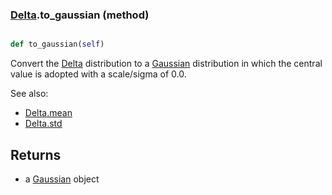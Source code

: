 ### [Delta](Delta.md).to_gaussian (method)


```py

def to_gaussian(self)

```



Convert the [Delta](Delta.md) distribution to a [Gaussian](Gaussian.md) distribution in which
the central value is adopted with a scale/sigma of 0.0.

See also:

* [Delta.mean](Delta.mean.md)
* [Delta.std](Delta.std.md)

Returns
--------
* a [Gaussian](Gaussian.md) object

